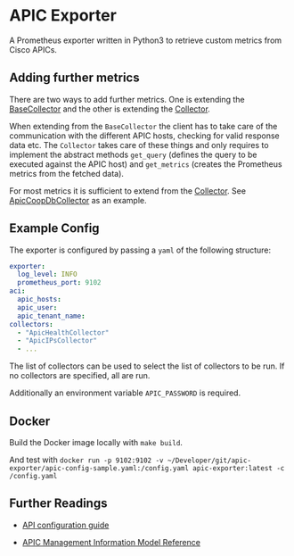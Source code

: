 # APIC Exporter

A Prometheus exporter written in Python3 to retrieve custom metrics from Cisco APICs.

## Adding further metrics

There are two ways to add further metrics. One is extending the [BaseCollector](BaseCollector.py) and the other is extending the [Collector](Collector.py).

When extending from the `BaseCollector` the client has to take care of the communication with the different APIC hosts, checking for valid response data etc. The `Collector` takes care of these things and only requires to implement the abstract methods `get_query` (defines the query to be executed against the APIC host) and `get_metrics` (creates the Prometheus metrics from the fetched data).

For most metrics it is sufficient to extend from the [Collector](Collector.py). See [ApicCoopDbCollector](collectors/apiccoopdb.py) as an example.

## Example Config

The exporter is configured by passing a `yaml` of the following structure:

```yaml
exporter:
  log_level: INFO
  prometheus_port: 9102
aci:
  apic_hosts:
  apic_user:
  apic_tenant_name:
collectors:
  - "ApicHealthCollector"
  - "ApicIPsCollector"
  - ...
```

The list of collectors can be used to select the list of collectors to be run. If no collectors are specified, all are run.

Additionally an environment variable `APIC_PASSWORD` is required.

## Docker

Build the Docker image locally with `make build`.

And test with `docker run -p 9102:9102 -v ~/Developer/git/apic-exporter/apic-config-sample.yaml:/config.yaml apic-exporter:latest -c /config.yaml`

## Further Readings

- [API configuration guide](https://www.cisco.com/c/en/us/td/docs/switches/datacenter/aci/apic/sw/2-x/rest_cfg/2_1_x/b_Cisco_APIC_REST_API_Configuration_Guide/b_Cisco_APIC_REST_API_Configuration_Guide_chapter_01.html)

- [APIC Management Information Model Reference](https://developer.cisco.com/site/apic-mim-ref-api/)
